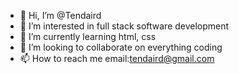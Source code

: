 - 👋 Hi, I’m @Tendaird
- 👀 I’m interested in full stack software development
- 🌱 I’m currently learning html, css 
- 💞️ I’m looking to collaborate on everything coding
- 📫 How to reach me email:tendaird@gmail.com

<!---
Tendaird/Tendaird is a ✨ special ✨ repository because its `README.md` (this file) appears on your GitHub profile.
You can click the Preview link to take a look at your changes.
--->
